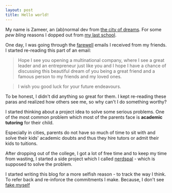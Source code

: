 ```yaml
---
layout: post
title: Hello world!
---
```


My name is Zameer, an (ab)normal dev from [the city of dreams](http://www.incredibleindia.org/travel/destination/mumbai/mumbai-introduction). For some *pew bling* reasons I dopped out from [my last school](http://www.nmims.edu/).

One day, I was going through the [farewell](http://www.quickmeme.com/meme/3u9r00) emails I received from my friends. I started re-reading this part of an email:


>Hope I see you opening a multinational company, where I see a great leader and an entrepreneur just like you and I hope I have a chance of discussing this beautiful dream of you being a great friend and a famous person to my friends and my loved ones.

>I wish you good luck for your future endeavours.

To be honest, I didn't did anything so great for them. I kept re-reading these paras and realized how others see me, so why can't I do something worthy?

I started thinking about a project idea to solve some serious problems. One of the most common problem which most of the parents face is **academic tutoring** for their child.

Especially in cities, parents do not have so much of time to sit with and solve their kids' academic doubts and thus they hire tutors or admit their kids to tuitions.

After dropping out of the college, I got a lot of free time and to keep my time from wasting, I started a side project which I called [nerdspal](https://nerdspal.com) - which is supposed to solve the problem.

I started writing this blog for a more selfish reason - to track the way I think. To refer back and re-inforce the commitments I make. Because, I don't see [fake myself](http://fakepreneur.me/)
